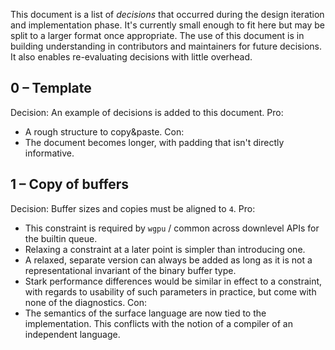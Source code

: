 This document is a list of *decisions* that occurred during the design
iteration and implementation phase. It's currently small enough to fit here but
may be split to a larger format once appropriate. The use of this document is
in building understanding in contributors and maintainers for future decisions.
It also enables re-evaluating decisions with little overhead.

## 0 – Template

Decision: An example of decisions is added to this document.
Pro: 
- A rough structure to copy&paste.
Con:
- The document becomes longer, with padding that isn't directly informative.

## 1 – Copy of buffers

Decision: Buffer sizes and copies must be aligned to `4`.
Pro:
- This constraint is required by `wgpu` / common across downlevel APIs for the
  builtin queue.
- Relaxing a constraint at a later point is simpler than introducing one.
- A relaxed, separate version can always be added as long as it is not a
  representational invariant of the binary buffer type.
- Stark performance differences would be similar in effect to a constraint,
  with regards to usability of such parameters in practice, but come with none
  of the diagnostics.
Con:
- The semantics of the surface language are now tied to the implementation.
  This conflicts with the notion of a compiler of an independent language.
